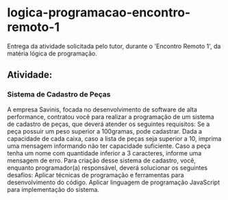 # logica-programacao-encontro-remoto-1
Entrega da atividade solicitada pelo tutor, durante o 'Encontro Remoto 1', da matéria lógica de programação.

## Atividade:
### Sistema de Cadastro de Peças 

A empresa Savinis, focada no desenvolvimento de software de alta performance, contratou você para realizar a programação de um sistema de cadastro de peças, que deverá atender os seguintes requisitos: 
Se a peça possuir um peso superior a 100gramas, pode cadastrar.
Dada a capacidade de cada caixa, caso a lista de peças seja superior a 10, imprima uma mensagem informando não ter capacidade suficiente.
Caso a peça tenha um nome com quantidade inferior a 3 caracteres, informe uma mensagem de erro.
Para criação desse sistema de cadastro, você, enquanto programador(a) responsável, deverá solucionar os seguintes desafios:
Aplicar técnicas de programação e ferramentas para desenvolvimento do código.
Aplicar linguagem de programação JavaScript para implementação do sistema.
